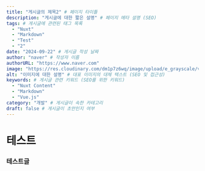 ```yaml
---
title: "게시글의 제목2" # 페이지 타이틀
description: "게시글에 대한 짧은 설명" # 페이지 메타 설명 (SEO)
tags: # 게시글에 관련된 태그 목록
  - "Nuxt"
  - "Markdown"
  - "Test"
  - "2"
date: "2024-09-22" # 게시글 작성 날짜
author: "naver" # 작성자 이름
authorURL: "https://www.naver.com"
image: "https://res.cloudinary.com/dm1p7z6wq/image/upload/e_grayscale/v1729931458/test_lzfqtx.jpg" # 게시글의 대표 이미지 경로 (SNS 공유 시 사용 가능)
alt: "이미지에 대한 설명" # 대표 이미지의 대체 텍스트 (SEO 및 접근성)
keywords: # 게시글 관련 키워드 (SEO를 위한 키워드)
  - "Nuxt Content"
  - "Markdown"
  - "Vue.js"
category: "개발" # 게시글이 속한 카테고리
draft: false # 게시글이 초안인지 여부
---
```


# 테스트

### 테스트글
